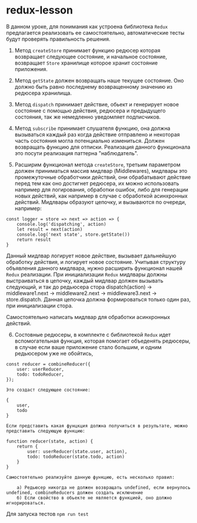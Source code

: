 # redux-lesson

В данном уроке, для понимания как устроена библиотека `Redux` предлагается реализовать ее самостоятельно,
автоматические тесты будут проверять правильность решения.

1) Метод `createStore` принимает функцию редюсер которая возвращает следующее состояние, и начальное состояние, возвращает `Store` хранилище которое хранит состояние приложения.

2) Метод `getState` должен возвращать наше текущее состояние. Оно должно быть равно последнему возвращенному значению из редюсера хранилища.

3) Метод `dispatch` принимает действие, обьект и генерирует новое состояние с помощью действия, редюсера и предыдущего состояния, так же немедленно уведомляет подписчиков.

4) Метод `subscribe` принимает слушателя функцию, она должна вызываться каждый раз когда действие отправлено и некоторая часть состояния могла потенциально измениться. Должен возвращать функцию для отписки. Реализация данного функционала это посути реализация паттерна "наблюдатель".

5) Расширим функционал метода `createStore`, третьим параметром должен приниматься массив мидлвар (Middlewares), мидлвары это промежуточные обработчики действий, они обрабатывают действие перед тем как оно достигнет редюсера, их можно использовать например для логирования, обработки ошибок, либо для генерации новых действий, как например в случае с обработкой асинхронных действий. Мидлвары образуют цепочку, и вызываются по очереди, например:


```
const logger = store => next => action => {
    console.log('dispatching', action)
    let result = next(action)
    console.log('next state', store.getState())
    return result
}
```
Данный мидлвар логирует новое действие, вызывает дальнейшую обработку действия, и логирует новое состояние. Учитывая структуру объявления данного мидлвара, нужно расширить функционал нашей `Redux` реализации.
При инициализации `Redux` мидлвары должны выстраиваться в цепочку, каждый мидлвар должен вызывать следующий, и так до редьюсера стора dispatch(action) -> middleware1.next -> middleware2.next -> middleware3.next -> store.dispatch. Данная цепочка должна формироваться только один раз, при инициализации стора.

Самостоятельно написать мидлвар для обработки асинхронных действий.

6) Состовные редюсеры, в комплекте с библиотекой `Redux` идет вспомогательная функция, которая помогает объеденять редюсеры, в случае если ваше приложение стало большим, и одним редьюсером уже не обойтись, 

```
const reducer = combineReducer({
    user: userReducer,
    todo: todoReducer,
});

Это создаст следующее состояние:

{
    user,
    todo
}

Если представить какая фунцкция должна получиться в результате, можно представить следующую функцию:

function reducer(state, action) {
    return {
        user: userReducer(state.user, action),
        todo: todoReducer(state.todo, action)
    }
}

Самостоятельно реализуйте данную функцию, есть несколько правил:

    а) Редьюсер никогда не должен возвращать undefined, если вернулось undefined, combineReducers должен создать исключение
    б) Если свойство в обьекте не является функцией, оно должно игнорироваться.
```

Для запуска тестов `npm run test`